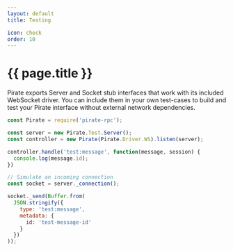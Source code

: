 ```yaml
---
layout: default
title: Testing

icon: check
order: 10
---
```


# {{ page.title }}

Pirate exports Server and Socket stub interfaces that work with its included WebSocket driver. You can include them in your own test-cases to build and test your Pirate interface without external network dependencies.

```javascript
const Pirate = require('pirate-rpc');

const server = new Pirate.Test.Server();
const controller = new Pirate(Pirate.Driver.WS).listen(server);

controller.handle('test:message', function(message, session) {
  console.log(message.id);
})

// Simulate an incoming connection
const socket = server._connection();

socket._send(Buffer.from(
  JSON.stringify({
    type: 'test:message',
    metadata: {
      id: 'test-message-id'
    }
  })
));
```

